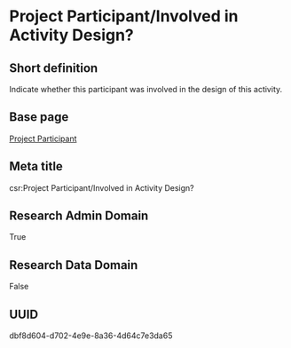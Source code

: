# Project Participant/Involved in Activity Design?
## Short definition
Indicate whether this participant was involved in the design of this activity.
## Base page
[Project Participant](https://github.com/EuroCRIS/CASRAI-Dictionairies/blob/main/Objects/Project%20Participant.md)
## Meta title
csr:Project Participant/Involved in Activity Design?
## Research Admin Domain
True
## Research Data Domain
False
## UUID
dbf8d604-d702-4e9e-8a36-4d64c7e3da65
